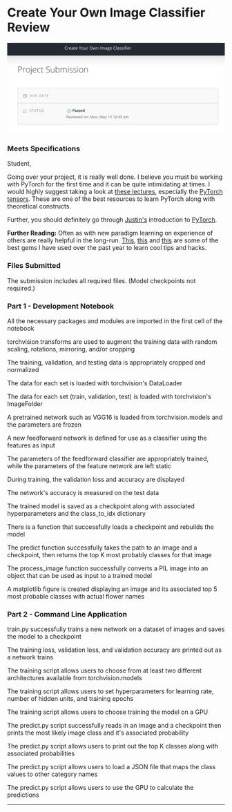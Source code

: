 # Create Your Own Image Classifier Review

![Project_Image_Classifier](Project_Image_Classifier.png)

### Meets Specifications 

Student,

Going over your project, it is really well done. I believe you must be working with PyTorch for the first time and it can be quite intimidating at times. I would highly suggest taking a look at [these lectures](https://documents.epfl.ch/users/f/fl/fleuret/www/dlc/), especially the [PyTorch tensors](https://documents.epfl.ch/users/f/fl/fleuret/www/videos/dlc-video-1b-tensors.mp4). These are one of the best resources to learn PyTorch along with theoretical constructs. 

Further, you should definitely go through [Justin's](https://cs.stanford.edu/people/jcjohns/) introduction to [PyTorch](https://github.com/jcjohnson/pytorch-examples).

**Further Reading:** Often as with new paradigm learning on experience of others are really helpful in the long-run. [This](https://towardsdatascience.com/a-practitioners-guide-to-pytorch-1d0f6a238040), [this](http://ruotianluo.github.io/2017/02/10/pytorch-attempt/) and [this](https://ikhlestov.github.io/pages/machine-learning/pytorch-notes/) are some of the best gems I have used over the past year to learn cool tips and hacks.



### Files Submitted 

The submission includes all required files. (Model checkpoints not required.)



### Part 1 - Development Notebook 

All the necessary packages and modules are imported in the first cell of the notebook

torchvision transforms are used to augment the training data with random scaling, rotations, mirroring, and/or cropping

The training, validation, and testing data is appropriately cropped and normalized

The data for each set is loaded with torchvision's DataLoader

The data for each set (train, validation, test) is loaded with torchvision's ImageFolder

A pretrained network such as VGG16 is loaded from torchvision.models and the parameters are frozen

A new feedforward network is defined for use as a classifier using the features as input

The parameters of the feedforward classifier are appropriately trained, while the parameters of the feature network are left static

During training, the validation loss and accuracy are displayed

The network's accuracy is measured on the test data

The trained model is saved as a checkpoint along with associated hyperparameters and the class_to_idx dictionary

There is a function that successfully loads a checkpoint and rebuilds the model

The predict function successfully takes the path to an image and a checkpoint, then returns the top K most probably classes for that image

The process_image function successfully converts a PIL image into an object that can be used as input to a trained model

A matplotlib figure is created displaying an image and its associated top 5 most probable classes with actual flower names



### Part 2 - Command Line Application 

train.py successfully trains a new network on a dataset of images and saves the model to a checkpoint

The training loss, validation loss, and validation accuracy are printed out as a network trains

The training script allows users to choose from at least two different architectures available from torchvision.models

The training script allows users to set hyperparameters for learning rate, number of hidden units, and training epochs

The training script allows users to choose training the model on a GPU

The predict.py script successfully reads in an image and a checkpoint then prints the most likely image class and it's associated probability

The predict.py script allows users to print out the top K classes along with associated probabilities

The predict.py script allows users to load a JSON file that maps the class values to other category names

The predict.py script allows users to use the GPU to calculate the predictions

---

